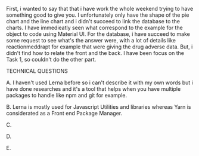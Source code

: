 First, i wanted to say that that i have work the whole weekend trying to have something good to give you. I unfortunately only have the shape of the pie chart and the line chart and i didn't succeed to link the database to the charts. I have immedieatly seen what correspond to the example for the object to code using Material UI. For the database, i have succeed to make some request to see what's the answer were, with a lot of details like reactionmeddrapt for example that were giving the drug adverse data. But, i didn't find how to relate the front and the back. I have been focus on the Task 1, so couldn't do the other part.


TECHNICAL QUESTIONS

A. I haven't used Lerna before so i can't describe it with my own words but i have done researches and it's a tool that helps when you have multiple packages to handle like npm and git for example.

B. Lerna is mostly used for Javascript Utilities and libraries whereas Yarn is considerated as a Front end Package Manager.

C.

D.

E.
